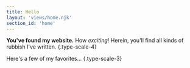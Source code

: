 ```yaml
---
title: Hello
layout: 'views/home.njk'
section_id: 'home'
---
```

**You've found my website.** How _exciting_! Herein, you'll find all kinds of rubbish I've written. {.type-scale-4}

Here's a few of my favorites… {.type-scale-3}